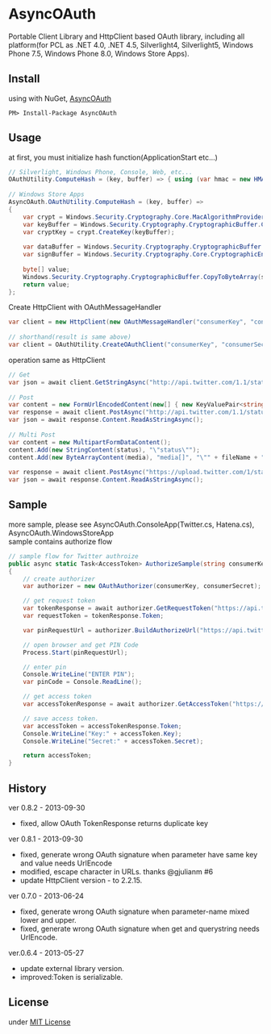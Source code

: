 AsyncOAuth
==========

Portable Client Library and HttpClient based OAuth library, including all platform(for PCL as .NET 4.0, .NET 4.5, Silverlight4, Silverlight5, Windows Phone 7.5, Windows Phone 8.0, Windows Store Apps).

Install
---
using with NuGet, [AsyncOAuth](https://nuget.org/packages/AsyncOAuth/)
```
PM> Install-Package AsyncOAuth
```

Usage
---
at first, you must initialize hash function(ApplicationStart etc...)

```csharp
// Silverlight, Windows Phone, Console, Web, etc...
OAuthUtility.ComputeHash = (key, buffer) => { using (var hmac = new HMACSHA1(key)) { return hmac.ComputeHash(buffer); } };
 
// Windows Store Apps
AsyncOAuth.OAuthUtility.ComputeHash = (key, buffer) =>
{
    var crypt = Windows.Security.Cryptography.Core.MacAlgorithmProvider.OpenAlgorithm("HMAC_SHA1");
    var keyBuffer = Windows.Security.Cryptography.CryptographicBuffer.CreateFromByteArray(key);
    var cryptKey = crypt.CreateKey(keyBuffer);
 
    var dataBuffer = Windows.Security.Cryptography.CryptographicBuffer.CreateFromByteArray(buffer);
    var signBuffer = Windows.Security.Cryptography.Core.CryptographicEngine.Sign(cryptKey, dataBuffer);
 
    byte[] value;
    Windows.Security.Cryptography.CryptographicBuffer.CopyToByteArray(signBuffer, out value);
    return value;
};
```

Create HttpClient with OAuthMessageHandler

```csharp
var client = new HttpClient(new OAuthMessageHandler("consumerKey", "consumerSecret", new AccessToken("accessToken", "accessTokenSecret")));
 
// shorthand(result is same above)
var client = OAuthUtility.CreateOAuthClient("consumerKey", "consumerSecret", new AccessToken("accessToken", "accessTokenSecret"));
```

operation same as HttpClient
```csharp
// Get
var json = await client.GetStringAsync("http://api.twitter.com/1.1/statuses/home_timeline.json?count=" + count + "&page=" + page);
 
// Post
var content = new FormUrlEncodedContent(new[] { new KeyValuePair<string, string>("status", status) });
var response = await client.PostAsync("http://api.twitter.com/1.1/statuses/update.json", content);
var json = await response.Content.ReadAsStringAsync();
 
// Multi Post
var content = new MultipartFormDataContent();
content.Add(new StringContent(status), "\"status\"");
content.Add(new ByteArrayContent(media), "media[]", "\"" + fileName + "\"");
 
var response = await client.PostAsync("https://upload.twitter.com/1/statuses/update_with_media.json", content);
var json = await response.Content.ReadAsStringAsync();
```

Sample
---
more sample, please see AsyncOAuth.ConsoleApp(Twitter.cs, Hatena.cs), AsyncOAuth.WindowsStoreApp  
sample contains authorize flow

```csharp
// sample flow for Twitter authroize
public async static Task<AccessToken> AuthorizeSample(string consumerKey, string consumerSecret)
{
    // create authorizer
    var authorizer = new OAuthAuthorizer(consumerKey, consumerSecret);

    // get request token
    var tokenResponse = await authorizer.GetRequestToken("https://api.twitter.com/oauth/request_token");
    var requestToken = tokenResponse.Token;

    var pinRequestUrl = authorizer.BuildAuthorizeUrl("https://api.twitter.com/oauth/authorize", requestToken);

    // open browser and get PIN Code
    Process.Start(pinRequestUrl);

    // enter pin
    Console.WriteLine("ENTER PIN");
    var pinCode = Console.ReadLine();

    // get access token
    var accessTokenResponse = await authorizer.GetAccessToken("https://api.twitter.com/oauth/access_token", requestToken, pinCode);

    // save access token.
    var accessToken = accessTokenResponse.Token;
    Console.WriteLine("Key:" + accessToken.Key);
    Console.WriteLine("Secret:" + accessToken.Secret);

    return accessToken;
}
```

History
---
ver 0.8.2 - 2013-09-30
* fixed, allow OAuth TokenResponse returns duplicate key  

ver 0.8.1 - 2013-09-30
* fixed, generate wrong OAuth signature when parameter have same key and value needs UrlEncode  
* modified, escape character in URLs. thanks @gjulianm #6  
* update HttpClient version - to 2.2.15.

ver 0.7.0 - 2013-06-24
* fixed, generate wrong OAuth signature when parameter-name mixed lower and upper.  
* fixed, generate wrong OAuth signature when get and querystring needs UrlEncode.

ver.0.6.4 - 2013-05-27
* update external library version.  
* improved:Token is serializable.

License
---
under [MIT License](http://opensource.org/licenses/MIT)
